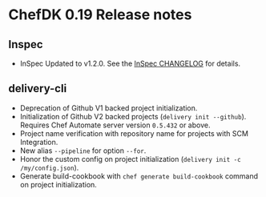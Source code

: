 # ChefDK 0.19 Release notes

## Inspec
* InSpec Updated to v1.2.0. See the [InSpec CHANGELOG](https://github.com/chef/inspec/tree/v1.2.0) for details.

## delivery-cli
* Deprecation of Github V1 backed project initialization.
* Initialization of Github V2 backed projects (`delivery init --github`). Requires Chef Automate server version `0.5.432` or above.
* Project name verification with repository name for projects with SCM Integration.
* New alias `--pipeline` for option `--for`.
* Honor the custom config on project initialization (`delivery init -c /my/config.json`).
* Generate build-cookbook with `chef generate build-cookbook` command on project initialization.
 
